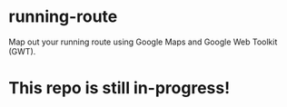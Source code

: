 # running-route
Map out your running route using Google Maps and Google Web Toolkit (GWT).

# This repo is still in-progress!

